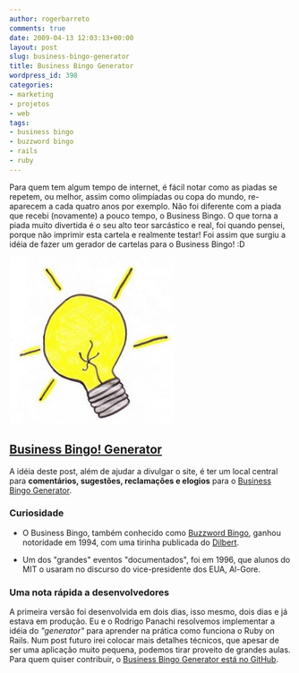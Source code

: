 ```yaml
---
author: rogerbarreto
comments: true
date: 2009-04-13 12:03:13+00:00
layout: post
slug: business-bingo-generator
title: Business Bingo Generator
wordpress_id: 398
categories:
- marketing
- projetos
- web
tags:
- business bingo
- buzzword bingo
- rails
- ruby
---
```


Para quem tem algum tempo de internet, é fácil notar como as piadas se repetem, ou melhor, assim como olimpíadas ou copa do mundo, re-aparecem a cada quatro anos por exemplo. Não foi diferente com a piada que recebi (novamente) a pouco tempo, o Business Bingo. O que torna a piada muito divertida é o seu alto teor sarcástico e real, foi quando pensei, porque não imprimir esta cartela e realmente testar! Foi assim que surgiu a idéia de fazer um gerador de cartelas para o Business Bingo! :D

[![idéia](/images/uploads/2009/04/ideia-299x300.jpg)](/images/uploads/2009/04/ideia.jpg)


## [Business Bingo! Generator](http://business-bingo.heroku.com/)


A idéia deste post, além de ajudar a divulgar o site, é ter um local central para **comentários, sugestões, reclamações e elogios** para o [Business Bingo Generator](http://business-bingo.heroku.com/).


### Curiosidade





	
  * O Business Bingo, também conhecido como [Buzzword Bingo](http://en.wikipedia.org/wiki/Buzzword_bingo), ganhou notoridade em 1994, com uma tirinha publicada do [Dilbert](http://dilbert.com/fast/1994-02-22/).

	
  * Um dos "grandes" eventos "documentados", foi em 1996, que alunos do MIT o usaram no discurso do vice-presidente dos EUA, Al-Gore.




### Uma nota rápida a desenvolvedores


A primeira versão foi desenvolvida em dois dias, isso mesmo, dois dias e já estava em produção. Eu e o Rodrigo Panachi resolvemos implementar a idéia do _"generator"_ para aprender na prática como funciona o Ruby on Rails. Num post futuro irei colocar mais detalhes técnicos, que apesar de ser uma aplicação muito pequena, podemos tirar proveito de grandes aulas. Para quem quiser contribuir, o [Business Bingo Generator está no GitHub](http://github.com/rpanachi/business-bingo-generator/tree/master).
